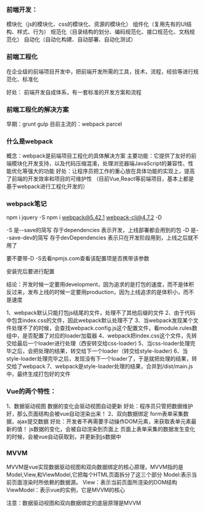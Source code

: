 ### 前端开发：
模块化（js的模块化、css的模块化、资源的模块化）
组件化（复用先有的UI结构、样式、行为）
规范化（目录结构的划分、编码规范化、接口规范化、文档规范化）
自动化（自动化构建、自动部署、自动化测试）
### 前端工程化
在企业级的前端项目开发中，把前端开发所需的工具，技术，流程，经验等进行规范化、标准化

好处：
前端开发自成体系，有一套标准的开发方案和流程

### 前端工程化的解决方案
早期：grunt gulp
目前主流的：webpack parcel 


### 什么是webpack
概念：webpack是前端项目工程化的具体解决方案
主要功能：它提供了友好的前端模块化开发支持，以及代码压缩混淆，处理浏览器端JavaScript的兼容性、性能优化等强大的功能
好处：让程序员把工作的重心放在具体功能的实现上，提高了前端的开发效率和项目的可维护性
（目前Vue,React等前端项目，基本上都是基于webpack进行工程化开发的）

### webpack笔记
npm i jquery -S
npm i webpack@5.42.1 webpack-cli@4.7.2 -D

-S 是--save的简写 存于dependencies 表示开发，上线部署都会用到的包
-D 是--save-dev的简写 存于devDependencies  表示只在开发阶段用到，上线之后就不用了

要不要带-D -S去看npmjs.com查看该配置项是否携带该参数

安装完后要进行配置

结论：开发时候一定要用development，因为追求的是打包的速度，而不是体积
反过来，发布上线的时候一定要用production，因为上线追求的是体积小，而不是速度

1、webpack默认只能打包js结尾的文件，处理不了其他后缀的文件
2、由于代码中包含index.css的文件，因此webpack默认处理不了
3、当webpack发现某个文件处理不了的时候，会查找webpack.config.js这个配置文件，看module.rules数组中，是否配置了对应的loader加载器
4、webpack把index.css这个文件，先转交给最后一个loader进行处理（西安转交给css-loader)
5、当css-loader处理完毕之后，会把处理的结果，转交给下一个loader（转交给style-loader)
6、当style-loader处理完毕之后，发现没有下一个loader了，于是就把处理的结果，转交给了webpack
7、webpack是style-loader处理的结果，合并到/dist/main.js中，最终生成打包好的文件


### Vue的两个特性：
1、数据驱动视图
数据的变化会驱动视图自动更新
好处：程序员只管把数据维护好，那么页面结构会被vue自动渲染出来！
2、双向数据绑定
form表单采集数据，ajax提交数据
好处：开发者不再需要手动操作DOM元素，来获取表单元素最新的值！
js数据的变化，会被自动渲染到页面上
页面上表单采集的数据发生变化的时候，会被vue自动获取到，并更新到js数据中
### MVVM
MVVM是vue实现数据驱动视图和双向数据绑定的核心原理，MVVM指的是Model,View,和ViewModel,它把每个HTML页面拆分了这三个部分
Model:表示当前页面渲染时所依赖的数据源。
View：表示当前页面所渲染的DOM结构
ViewModel：表示vue的实例，它是MVVM的核心

注意：数据驱动视图和双向数据绑定的底层原理是MVVM
